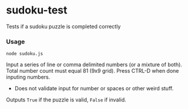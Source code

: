 # sudoku-test
Tests if a sudoku puzzle is completed correctly

### Usage
`node sudoku.js`

Input a series of line or comma delimited numbers (or a mixture of both). Total number count must equal 81 (9x9 grid). Press CTRL-D when done inputing numbers.

* Does not validate input for number or spaces or other weird stuff.

Outputs `True` if the puzzle is valid, `False` if invalid.